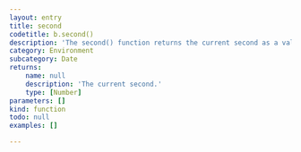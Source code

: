 ```yaml
---
layout: entry
title: second
codetitle: b.second()
description: 'The second() function returns the current second as a value from 0 - 59.'
category: Environment
subcategory: Date
returns:
    name: null
    description: 'The current second.'
    type: [Number]
parameters: []
kind: function
todo: null
examples: []

---
```

